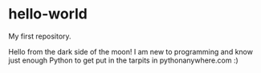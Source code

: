 # hello-world
My first repository.

Hello from the dark side of the moon!
I am new to programming and know just enough Python to get put in the tarpits in pythonanywhere.com :)
